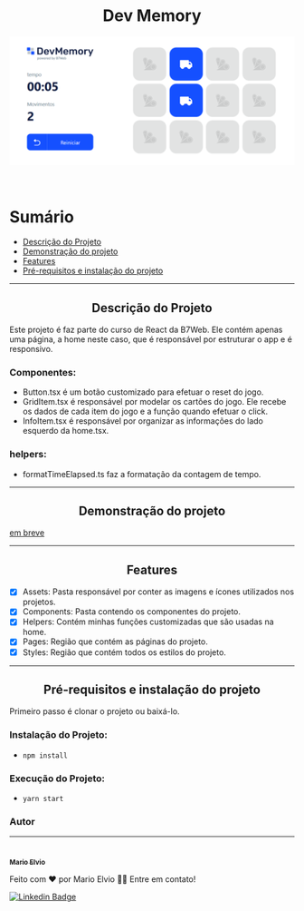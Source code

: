 ﻿<h1 align="center">Dev Memory</h1>

![Badge](src/assets/template.png)

<br>

Sumário
=================
<!--ts-->
   * [Descrição do Projeto](#about)
   * [Demonstração do projeto](#demo-project)
   * [Features](#features)
   * [Pré-requisitos e instalação do projeto](#pre-req)
<!--te-->

<hr/>

<h2 id="about" align="center">Descrição do Projeto</h2>

<p align="left">Este projeto é faz parte do curso de React da B7Web. Ele contém apenas uma página, a home neste caso, que é responsável por estruturar o app e é responsivo.</p>

### Componentes:
- Button.tsx é um botão customizado para efetuar o reset do jogo.
- GridItem.tsx é responsável por modelar os cartões do jogo. Ele recebe os dados de cada item do jogo e a função quando efetuar o click.
- InfoItem.tsx é responsável por organizar as informações do lado esquerdo da home.tsx.

### helpers:
- formatTimeElapsed.ts faz a formatação da contagem de tempo.

<hr/>

<h2 id="demo-project" align="center">Demonstração do projeto</h2>
<a href="#" align="left">em breve</a>

<hr/>

<h2 id="features" align="center">Features</h2>

- [x] Assets: Pasta responsável por conter as imagens e ícones utilizados nos projetos.
- [x] Components: Pasta contendo os componentes do projeto.
- [x] Helpers: Contém minhas funções customizadas que são usadas na home.
- [x] Pages: Região que contém as páginas do projeto.
- [x] Styles: Região que contém todos os estilos do projeto.

<hr/>

<h2 id="pre-req" align="center">Pré-requisitos e instalação do projeto</h2>

<p align="left">Primeiro passo é clonar o projeto ou baixá-lo.</p>

### Instalação do Projeto:
- `npm install`
### Execução do Projeto:
- `yarn start`
### Autor
---

<a href="https://marioelvio.com">
 <img style="border-radius: 50%;" src="https://avatars.githubusercontent.com/u/81795443?v=4" width="100px;" alt=""/>
 <br />
 <sub><b>Mario Elvio</b></sub></a> <a href="https://marioelvio.com" title="Mario Elvio"></a>


Feito com ❤️ por Mario Elvio 👋🏽 Entre em contato!

[![Linkedin Badge](https://img.shields.io/badge/-Mario_Elvio-blue?style=flat-square&logo=Linkedin&logoColor=white&link=https://www.linkedin.com/in/marioelvio/)](https://www.linkedin.com/in/marioelvio/)
